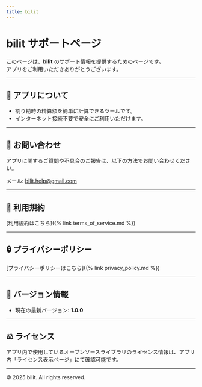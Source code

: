 ```yaml
---
title: bilit
---
```


# bilit サポートページ

このページは、**bilit** のサポート情報を提供するためのページです。  
アプリをご利用いただきありがとうございます。

---

## 📌 アプリについて
- 割り勘時の精算額を簡単に計算できるツールです。
- インターネット接続不要で安全にご利用いただけます。

---

## 📧 お問い合わせ
アプリに関するご質問や不具合のご報告は、以下の方法でお問い合わせください。  

メール: [bilit.help@gmail.com](mailto:bilit.help@gmail.com)  

---

## 📄 利用規約
[利用規約はこちら]({% link terms_of_service.md %})

---

## 🔒 プライバシーポリシー
[プライバシーポリシーはこちら]({% link privacy_policy.md %})

---

## 📱 バージョン情報
- 現在の最新バージョン: **1.0.0**  

---

## ⚖️ ライセンス
アプリ内で使用しているオープンソースライブラリのライセンス情報は、アプリ内「ライセンス表示ページ」にて確認可能です。  

---

© 2025 bilit. All rights reserved.
